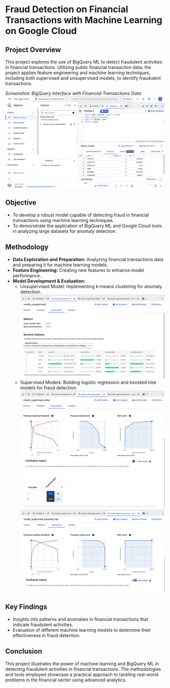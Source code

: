 # Fraud Detection on Financial Transactions with Machine Learning on Google Cloud

## Project Overview
This project explores the use of BigQuery ML to detect fraudulent activities in financial transactions. Utilizing public financial transaction data, the project applies feature engineering and machine learning techniques, including both supervised and unsupervised models, to identify fraudulent transactions.

_Screenshot: BigQuery Interface with Financial Transactions Data_
![BigQuery Data Overview](screenshots/bigquery_data_overview.png)


## Objective
 - To develop a robust model capable of detecting fraud in financial transactions using machine learning techniques.
 - To demonstrate the application of BigQuery ML and Google Cloud tools in analyzing large datasets for anomaly detection.

## Methodology
 - **Data Exploration and Preparation:** Analyzing financial transactions data and preparing it for machine learning models.
 - **Feature Engineering:** Creating new features to enhance model performance.
 - **Model Development & Evaluation:**
	 - Unsupervised Model: Implementing k-means clustering for anomaly detection.
 ![Kmeans Model Evaluation](screenshots/Unsupervised-Evaluation-Kmeans.png)
	 - Supervised Models: Building logistic regression and boosted tree models for fraud detection.
 ![Logistic Regression Model Evaluation](screenshots/Supervised-Evaluation-Logistic.png)
 ![Boosted Tree Model Evaluation](screenshots/Supervised-Evaluation-Boosted-Tree.png)


## Key Findings
 - Insights into patterns and anomalies in financial transactions that indicate fraudulent activities.
 - Evaluation of different machine learning models to determine their effectiveness in fraud detection.

## Conclusion
This project illustrates the power of machine learning and BigQuery ML in detecting fraudulent activities in financial transactions. The methodologies and tools employed showcase a practical approach to tackling real-world problems in the financial sector using advanced analytics.
